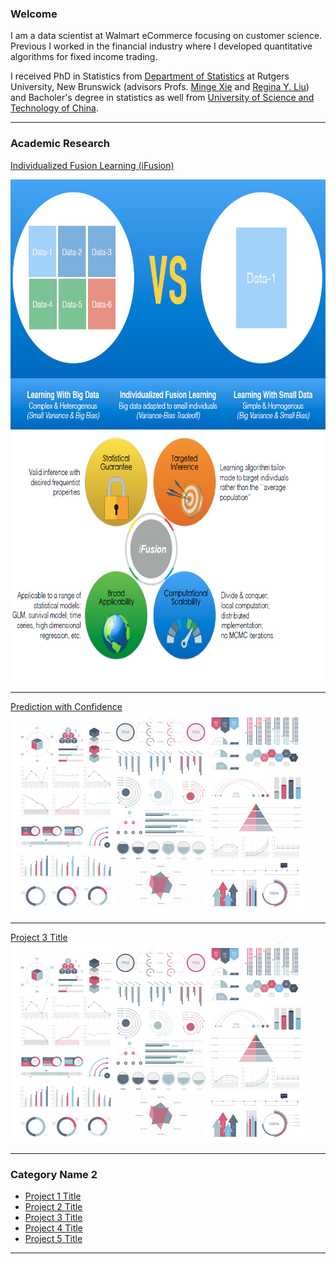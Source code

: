 ### Welcome

I am a data scientist at Walmart eCommerce focusing on customer science. Previous I worked in the financial industry where I developed quantitative algorithms for fixed income trading.
  
	      
I received PhD in Statistics from <a href="http://stat.rutgers.edu/"> Department of Statistics</a> at Rutgers University, New Brunswick</a> (advisors Profs. <a href="http://www.stat.rutgers.edu/home/mxie/">Minge Xie</a> and <a href="http://www.stat.rutgers.edu/joomlatools-files/docman-files/Liu-CV-05-2015.pdf">Regina Y. Liu</a>) and Bacholer's degree in statistics as well from <a href="http://www.ustc.edu.cn/">University of Science and Technology of China</a>.

---

### Academic Research 

[Individualized Fusion Learning (iFusion)](/sample_page)

<img src="images/idea.png?raw=true" width="600" height="400"/>

<img src="images/pros.png?raw=true" width="600" height="400"/>

---
[Prediction with Confidence](/pdf/sample_presentation.pdf)
<img src="images/dummy_thumbnail.jpg?raw=true"/>

---
[Project 3 Title](http://example.com/)
<img src="images/dummy_thumbnail.jpg?raw=true"/>

---

### Category Name 2

- [Project 1 Title](http://example.com/)
- [Project 2 Title](http://example.com/)
- [Project 3 Title](http://example.com/)
- [Project 4 Title](http://example.com/)
- [Project 5 Title](http://example.com/)

---

